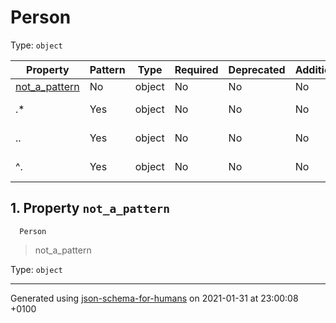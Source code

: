 # Person

Type: `object`

| Property | Pattern | Type | Required | Deprecated | Additional | Description |
| -------- | ------- | ---- | -------- | ---------- | ---------- | ----------- |
| [not_a_pattern](#not_a_pattern)|No|object|No|No| No||
|.*|Yes|object|No|No| No|Description 1|
|..|Yes|object|No|No| No|Description 2|
|^.|Yes|object|No|No| No|Description 3|

## <a name="not_a_pattern"></a> 1. Property `not_a_pattern`

      Person
 >   not_a_pattern

Type: `object`

----------------------------------------------------------------------------------------------------------------------------
Generated using [json-schema-for-humans](https://github.com/coveooss/json-schema-for-humans) on 2021-01-31 at 23:00:08 +0100